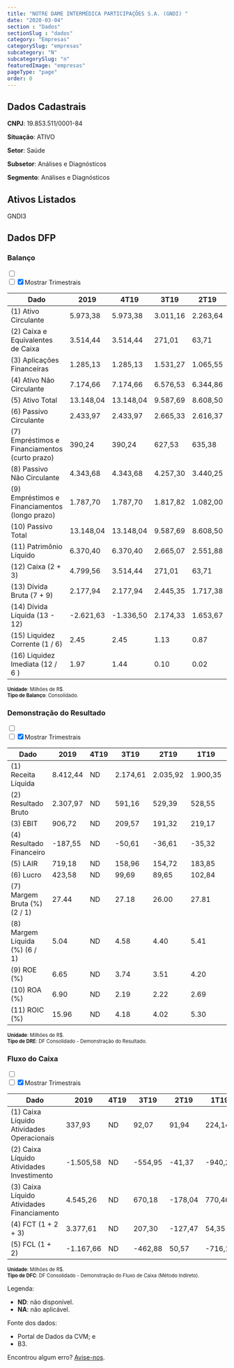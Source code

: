 ```yaml
---  
title: "NOTRE DAME INTERMÉDICA PARTICIPAÇÕES S.A. (GNDI) "  
date: "2020-03-04"  
section : "Dados"  
sectionSlug : "dados"  
category: "Empresas"  
categorySlug: "empresas"  
subcategory: "N"  
subcategorySlug: "n"  
featuredImage: "empresas"  
pageType: "page"  
order: 0  
---
```



## Dados Cadastrais


**CNPJ**: 19.853.511/0001-84

**Situação**: ATIVO

**Setor**: Saúde

**Subsetor**: Análises e Diagnósticos

**Segmento**: Análises e Diagnósticos


## Ativos Listados


GNDI3 


## Dados DFP

### Balanço
  
<input type='checkbox' class='toggleCommand' id='toggleBalanco' name='toggleBalanco'>  
<div class='filter-group-balanco'>  
<div class='check_button_balanco'>  
<label for='toggleBalanco'>  
<input type='checkbox' data-filter-col='trimBalanco'><input type='checkbox' data-filter-col='trimBalanco' checked><span>Mostrar Trimestrais</span>  
</label>  
</div>  
</div>  
<div class='overflow balancoTableWrapper'>  
<table class='balancoTable'>  
<thead>  
<tr>  
<th class='dataHeader fixedLeftColumn'>Dado</th>  
<th>2019</th>  
<th class='trimHeader' data-col='trimBalanco'>4T19</th>  
<th class='trimHeader' data-col='trimBalanco'>3T19</th>  
<th class='trimHeader' data-col='trimBalanco'>2T19</th>  
<th class='trimHeader' data-col='trimBalanco'>1T19</th>  
<th>2018</th>  
<th class='trimHeader' data-col='trimBalanco'>4T18</th>  
<th class='trimHeader' data-col='trimBalanco'>3T18</th>  
<th class='trimHeader' data-col='trimBalanco'>2T18</th>  
<th class='trimHeader' data-col='trimBalanco'>1T18</th>  
<th>2017</th>  
<th class='trimHeader' data-col='trimBalanco'>4T17</th>  
<th class='trimHeader' data-col='trimBalanco'>3T17</th>  
<th class='trimHeader' data-col='trimBalanco'>2T17</th>  
<th class='trimHeader' data-col='trimBalanco'>1T17</th>  
</tr>  
</thead>  
<tbody>  
<tr>  
<td class='leftAlignCell rowDescription fixedLeftColumn'>(1) Ativo Circulante</td>  
<td>5.973,38</td>  
<td data-col='trimBalanco' class='trimData'>5.973,38</td>  
<td data-col='trimBalanco' class='trimData'>3.011,16</td>  
<td data-col='trimBalanco' class='trimData'>2.263,64</td>  
<td data-col='trimBalanco' class='trimData'>2.451,09</td>  
<td>2.296,24</td>  
<td data-col='trimBalanco' class='trimData'>2.296,24</td>  
<td data-col='trimBalanco' class='trimData'>1.979,87</td>  
<td data-col='trimBalanco' class='trimData'>1.908,00</td>  
<td data-col='trimBalanco' class='trimData'>1.617,53</td>  
<td>1.873,76</td>  
<td data-col='trimBalanco' class='trimData'>1.873,76</td>  
<td data-col='trimBalanco' class='trimData'>1.873,76</td>  
<td data-col='trimBalanco' class='trimData'>1.873,76</td>  
<td data-col='trimBalanco' class='trimData'>1.873,76</td>  
</tr>  
<tr>  
<td class='leftAlignCell rowDescription fixedLeftColumn'>(2) Caixa e Equivalentes de Caixa</td>  
<td>3.514,44</td>  
<td data-col='trimBalanco' class='trimData'>3.514,44</td>  
<td data-col='trimBalanco' class='trimData'>271,01</td>  
<td data-col='trimBalanco' class='trimData'>63,71</td>  
<td data-col='trimBalanco' class='trimData'>191,18</td>  
<td>136,83</td>  
<td data-col='trimBalanco' class='trimData'>136,83</td>  
<td data-col='trimBalanco' class='trimData'>34,48</td>  
<td data-col='trimBalanco' class='trimData'>63,26</td>  
<td data-col='trimBalanco' class='trimData'>35,57</td>  
<td>27,82</td>  
<td data-col='trimBalanco' class='trimData'>27,82</td>  
<td data-col='trimBalanco' class='trimData'>27,82</td>  
<td data-col='trimBalanco' class='trimData'>27,82</td>  
<td data-col='trimBalanco' class='trimData'>27,82</td>  
</tr>  
<tr>  
<td class='leftAlignCell rowDescription fixedLeftColumn'>(3) Aplicações Financeiras</td>  
<td>1.285,13</td>  
<td data-col='trimBalanco' class='trimData'>1.285,13</td>  
<td data-col='trimBalanco' class='trimData'>1.531,27</td>  
<td data-col='trimBalanco' class='trimData'>1.065,55</td>  
<td data-col='trimBalanco' class='trimData'>1.294,50</td>  
<td>1.234,06</td>  
<td data-col='trimBalanco' class='trimData'>1.234,06</td>  
<td data-col='trimBalanco' class='trimData'>1.171,41</td>  
<td data-col='trimBalanco' class='trimData'>1.076,28</td>  
<td data-col='trimBalanco' class='trimData'>897,39</td>  
<td>1.230,23</td>  
<td data-col='trimBalanco' class='trimData'>1.230,23</td>  
<td data-col='trimBalanco' class='trimData'>1.230,23</td>  
<td data-col='trimBalanco' class='trimData'>1.230,23</td>  
<td data-col='trimBalanco' class='trimData'>1.230,23</td>  
</tr>  
<tr>  
<td class='leftAlignCell rowDescription fixedLeftColumn'>(4) Ativo Não Circulante</td>  
<td>7.174,66</td>  
<td data-col='trimBalanco' class='trimData'>7.174,66</td>  
<td data-col='trimBalanco' class='trimData'>6.576,53</td>  
<td data-col='trimBalanco' class='trimData'>6.344,86</td>  
<td data-col='trimBalanco' class='trimData'>5.697,67</td>  
<td>3.459,62</td>  
<td data-col='trimBalanco' class='trimData'>3.459,62</td>  
<td data-col='trimBalanco' class='trimData'>3.184,80</td>  
<td data-col='trimBalanco' class='trimData'>3.162,36</td>  
<td data-col='trimBalanco' class='trimData'>3.114,26</td>  
<td>2.948,03</td>  
<td data-col='trimBalanco' class='trimData'>2.948,03</td>  
<td data-col='trimBalanco' class='trimData'>2.948,03</td>  
<td data-col='trimBalanco' class='trimData'>2.948,03</td>  
<td data-col='trimBalanco' class='trimData'>2.948,03</td>  
</tr>  
<tr>  
<td class='leftAlignCell rowDescription fixedLeftColumn'>(5) Ativo Total</td>  
<td>13.148,04</td>  
<td data-col='trimBalanco' class='trimData'>13.148,04</td>  
<td data-col='trimBalanco' class='trimData'>9.587,69</td>  
<td data-col='trimBalanco' class='trimData'>8.608,50</td>  
<td data-col='trimBalanco' class='trimData'>8.148,76</td>  
<td>5.755,87</td>  
<td data-col='trimBalanco' class='trimData'>5.755,87</td>  
<td data-col='trimBalanco' class='trimData'>5.164,67</td>  
<td data-col='trimBalanco' class='trimData'>5.070,36</td>  
<td data-col='trimBalanco' class='trimData'>4.731,80</td>  
<td>4.821,79</td>  
<td data-col='trimBalanco' class='trimData'>4.821,79</td>  
<td data-col='trimBalanco' class='trimData'>4.821,79</td>  
<td data-col='trimBalanco' class='trimData'>4.821,79</td>  
<td data-col='trimBalanco' class='trimData'>4.821,79</td>  
</tr>  
<tr>  
<td class='leftAlignCell rowDescription fixedLeftColumn'>(6) Passivo Circulante</td>  
<td>2.433,97</td>  
<td data-col='trimBalanco' class='trimData'>2.433,97</td>  
<td data-col='trimBalanco' class='trimData'>2.665,33</td>  
<td data-col='trimBalanco' class='trimData'>2.616,37</td>  
<td data-col='trimBalanco' class='trimData'>2.258,65</td>  
<td>1.898,66</td>  
<td data-col='trimBalanco' class='trimData'>1.898,66</td>  
<td data-col='trimBalanco' class='trimData'>1.471,94</td>  
<td data-col='trimBalanco' class='trimData'>1.520,65</td>  
<td data-col='trimBalanco' class='trimData'>1.503,90</td>  
<td>1.556,21</td>  
<td data-col='trimBalanco' class='trimData'>1.556,21</td>  
<td data-col='trimBalanco' class='trimData'>1.556,21</td>  
<td data-col='trimBalanco' class='trimData'>1.556,21</td>  
<td data-col='trimBalanco' class='trimData'>1.556,21</td>  
</tr>  
<tr>  
<td class='leftAlignCell rowDescription fixedLeftColumn'>(7) Empréstimos e Financiamentos (curto prazo)</td>  
<td>390,24</td>  
<td data-col='trimBalanco' class='trimData'>390,24</td>  
<td data-col='trimBalanco' class='trimData'>627,53</td>  
<td data-col='trimBalanco' class='trimData'>635,38</td>  
<td data-col='trimBalanco' class='trimData'>619,02</td>  
<td>617,18</td>  
<td data-col='trimBalanco' class='trimData'>617,18</td>  
<td data-col='trimBalanco' class='trimData'>261,48</td>  
<td data-col='trimBalanco' class='trimData'>202,52</td>  
<td data-col='trimBalanco' class='trimData'>289,61</td>  
<td>427,41</td>  
<td data-col='trimBalanco' class='trimData'>427,41</td>  
<td data-col='trimBalanco' class='trimData'>427,41</td>  
<td data-col='trimBalanco' class='trimData'>427,41</td>  
<td data-col='trimBalanco' class='trimData'>427,41</td>  
</tr>  
<tr>  
<td class='leftAlignCell rowDescription fixedLeftColumn'>(8) Passivo Não Circulante</td>  
<td>4.343,68</td>  
<td data-col='trimBalanco' class='trimData'>4.343,68</td>  
<td data-col='trimBalanco' class='trimData'>4.257,30</td>  
<td data-col='trimBalanco' class='trimData'>3.440,25</td>  
<td data-col='trimBalanco' class='trimData'>3.440,20</td>  
<td>1.517,14</td>  
<td data-col='trimBalanco' class='trimData'>1.517,14</td>  
<td data-col='trimBalanco' class='trimData'>1.790,07</td>  
<td data-col='trimBalanco' class='trimData'>1.749,57</td>  
<td data-col='trimBalanco' class='trimData'>1.817,92</td>  
<td>1.914,42</td>  
<td data-col='trimBalanco' class='trimData'>1.914,42</td>  
<td data-col='trimBalanco' class='trimData'>1.914,42</td>  
<td data-col='trimBalanco' class='trimData'>1.914,42</td>  
<td data-col='trimBalanco' class='trimData'>1.914,42</td>  
</tr>  
<tr>  
<td class='leftAlignCell rowDescription fixedLeftColumn'>(9) Empréstimos e Financiamentos (longo prazo)</td>  
<td>1.787,70</td>  
<td data-col='trimBalanco' class='trimData'>1.787,70</td>  
<td data-col='trimBalanco' class='trimData'>1.817,82</td>  
<td data-col='trimBalanco' class='trimData'>1.082,00</td>  
<td data-col='trimBalanco' class='trimData'>1.147,46</td>  
<td>320,14</td>  
<td data-col='trimBalanco' class='trimData'>320,14</td>  
<td data-col='trimBalanco' class='trimData'>728,82</td>  
<td data-col='trimBalanco' class='trimData'>788,36</td>  
<td data-col='trimBalanco' class='trimData'>855,73</td>  
<td>1.059,79</td>  
<td data-col='trimBalanco' class='trimData'>1.059,79</td>  
<td data-col='trimBalanco' class='trimData'>1.059,79</td>  
<td data-col='trimBalanco' class='trimData'>1.059,79</td>  
<td data-col='trimBalanco' class='trimData'>1.059,79</td>  
</tr>  
<tr>  
<td class='leftAlignCell rowDescription fixedLeftColumn'>(10) Passivo Total</td>  
<td>13.148,04</td>  
<td data-col='trimBalanco' class='trimData'>13.148,04</td>  
<td data-col='trimBalanco' class='trimData'>9.587,69</td>  
<td data-col='trimBalanco' class='trimData'>8.608,50</td>  
<td data-col='trimBalanco' class='trimData'>8.148,76</td>  
<td>5.755,87</td>  
<td data-col='trimBalanco' class='trimData'>5.755,87</td>  
<td data-col='trimBalanco' class='trimData'>5.164,67</td>  
<td data-col='trimBalanco' class='trimData'>5.070,36</td>  
<td data-col='trimBalanco' class='trimData'>4.731,80</td>  
<td>4.821,79</td>  
<td data-col='trimBalanco' class='trimData'>4.821,79</td>  
<td data-col='trimBalanco' class='trimData'>4.821,79</td>  
<td data-col='trimBalanco' class='trimData'>4.821,79</td>  
<td data-col='trimBalanco' class='trimData'>4.821,79</td>  
</tr>  
<tr>  
<td class='leftAlignCell rowDescription fixedLeftColumn'>(11) Patrimônio Líquido</td>  
<td>6.370,40</td>  
<td data-col='trimBalanco' class='trimData'>6.370,40</td>  
<td data-col='trimBalanco' class='trimData'>2.665,07</td>  
<td data-col='trimBalanco' class='trimData'>2.551,88</td>  
<td data-col='trimBalanco' class='trimData'>2.449,91</td>  
<td>2.340,07</td>  
<td data-col='trimBalanco' class='trimData'>2.340,07</td>  
<td data-col='trimBalanco' class='trimData'>1.902,67</td>  
<td data-col='trimBalanco' class='trimData'>1.800,14</td>  
<td data-col='trimBalanco' class='trimData'>1.409,97</td>  
<td>1.351,16</td>  
<td data-col='trimBalanco' class='trimData'>1.351,16</td>  
<td data-col='trimBalanco' class='trimData'>1.351,16</td>  
<td data-col='trimBalanco' class='trimData'>1.351,16</td>  
<td data-col='trimBalanco' class='trimData'>1.351,16</td>  
</tr>  
<tr>  
<td class='leftAlignCell rowDescription fixedLeftColumn'>(12) Caixa (2 + 3)</td>  
<td class='positiveNumber'>4.799,56</td>  
<td class='positiveNumber trimData' data-col='trimBalanco'>3.514,44</td>  
<td class='positiveNumber trimData' data-col='trimBalanco'>271,01</td>  
<td class='positiveNumber trimData' data-col='trimBalanco'>63,71</td>  
<td class='positiveNumber trimData' data-col='trimBalanco'>191,18</td>  
<td class='positiveNumber'>1.370,90</td>  
<td class='positiveNumber trimData' data-col='trimBalanco'>136,83</td>  
<td class='positiveNumber trimData' data-col='trimBalanco'>34,48</td>  
<td class='positiveNumber trimData' data-col='trimBalanco'>63,26</td>  
<td class='positiveNumber trimData' data-col='trimBalanco'>35,57</td>  
<td class='positiveNumber'>1.258,06</td>  
<td class='positiveNumber trimData' data-col='trimBalanco'>27,82</td>  
<td class='positiveNumber trimData' data-col='trimBalanco'>27,82</td>  
<td class='positiveNumber trimData' data-col='trimBalanco'>27,82</td>  
<td class='positiveNumber trimData' data-col='trimBalanco'>27,82</td>  
</tr>  
<tr>  
<td class='leftAlignCell rowDescription fixedLeftColumn'>(13) Dívida Bruta (7 + 9)</td>  
<td class='negativeNumber'>2.177,94</td>  
<td class='negativeNumber trimData' data-col='trimBalanco'>2.177,94</td>  
<td class='negativeNumber trimData' data-col='trimBalanco'>2.445,35</td>  
<td class='negativeNumber trimData' data-col='trimBalanco'>1.717,38</td>  
<td class='negativeNumber trimData' data-col='trimBalanco'>1.766,48</td>  
<td class='negativeNumber'>937,31</td>  
<td class='negativeNumber trimData' data-col='trimBalanco'>937,31</td>  
<td class='negativeNumber trimData' data-col='trimBalanco'>990,29</td>  
<td class='negativeNumber trimData' data-col='trimBalanco'>990,88</td>  
<td class='negativeNumber trimData' data-col='trimBalanco'>1.145,34</td>  
<td class='negativeNumber'>1.487,20</td>  
<td class='negativeNumber trimData' data-col='trimBalanco'>1.487,20</td>  
<td class='negativeNumber trimData' data-col='trimBalanco'>1.487,20</td>  
<td class='negativeNumber trimData' data-col='trimBalanco'>1.487,20</td>  
<td class='negativeNumber trimData' data-col='trimBalanco'>1.487,20</td>  
</tr>  
<tr>  
<td class='leftAlignCell rowDescription fixedLeftColumn'>(14) Dívida Líquida  (13 - 12)</td>  
<td class='positiveNumber'>-2.621,63</td>  
<td class='positiveNumber trimData' data-col='trimBalanco'>-1.336,50</td>  
<td class='negativeNumber trimData' data-col='trimBalanco'>2.174,33</td>  
<td class='negativeNumber trimData' data-col='trimBalanco'>1.653,67</td>  
<td class='negativeNumber trimData' data-col='trimBalanco'>1.575,29</td>  
<td class='positiveNumber'>-433,58</td>  
<td class='negativeNumber trimData' data-col='trimBalanco'>800,48</td>  
<td class='negativeNumber trimData' data-col='trimBalanco'>955,82</td>  
<td class='negativeNumber trimData' data-col='trimBalanco'>927,62</td>  
<td class='negativeNumber trimData' data-col='trimBalanco'>1.109,77</td>  
<td class='negativeNumber'>229,15</td>  
<td class='negativeNumber trimData' data-col='trimBalanco'>1.459,38</td>  
<td class='negativeNumber trimData' data-col='trimBalanco'>1.459,38</td>  
<td class='negativeNumber trimData' data-col='trimBalanco'>1.459,38</td>  
<td class='negativeNumber trimData' data-col='trimBalanco'>1.459,38</td>  
</tr>  
<tr>  
<td class='leftAlignCell rowDescription fixedLeftColumn'>(15) Liquidez Corrente (1 / 6)</td>  
<td>2.45</td>  
<td data-col='trimBalanco' class='trimData'>2.45</td>  
<td data-col='trimBalanco' class='trimData'>1.13</td>  
<td data-col='trimBalanco' class='trimData'>0.87</td>  
<td data-col='trimBalanco' class='trimData'>1.09</td>  
<td>1.21</td>  
<td data-col='trimBalanco' class='trimData'>1.21</td>  
<td data-col='trimBalanco' class='trimData'>1.35</td>  
<td data-col='trimBalanco' class='trimData'>1.25</td>  
<td data-col='trimBalanco' class='trimData'>1.08</td>  
<td>1.20</td>  
<td data-col='trimBalanco' class='trimData'>1.20</td>  
<td data-col='trimBalanco' class='trimData'>1.20</td>  
<td data-col='trimBalanco' class='trimData'>1.20</td>  
<td data-col='trimBalanco' class='trimData'>1.20</td>  
</tr>  
<tr>  
<td class='leftAlignCell rowDescription fixedLeftColumn'>(16) Liquidez Imediata  (12 / 6 )</td>  
<td>1.97</td>  
<td data-col='trimBalanco' class='trimData'>1.44</td>  
<td data-col='trimBalanco' class='trimData'>0.10</td>  
<td data-col='trimBalanco' class='trimData'>0.02</td>  
<td data-col='trimBalanco' class='trimData'>0.08</td>  
<td>0.72</td>  
<td data-col='trimBalanco' class='trimData'>0.07</td>  
<td data-col='trimBalanco' class='trimData'>0.02</td>  
<td data-col='trimBalanco' class='trimData'>0.04</td>  
<td data-col='trimBalanco' class='trimData'>0.02</td>  
<td>0.81</td>  
<td data-col='trimBalanco' class='trimData'>0.02</td>  
<td data-col='trimBalanco' class='trimData'>0.02</td>  
<td data-col='trimBalanco' class='trimData'>0.02</td>  
<td data-col='trimBalanco' class='trimData'>0.02</td>  
</tr>  
</tbody>  
</table>  
</div>  
<p style='font-size:0.7rem; margin:0px;'><strong>Unidade</strong>: Milhões de R$.</p>  
<p style='font-size:0.7rem; margin:0px;'><strong>Tipo de Balanço</strong>: Consolidado.</p>


### Demonstração do Resultado
  
<input type='checkbox' class='toggleCommand' id='toggleDRE' name='toggleDRE'>  
<div class='filter-group-dre'>  
<div class='check_button_dre'>  
<label for='toggleDRE'>  
<input type='checkbox' data-filter-col='trimDRE'><input type='checkbox' data-filter-col='trimDRE' checked><span>Mostrar Trimestrais</span>  
</label>  
</div>  
</div>  
<div class='overflow balancoTableWrapper'>  
<table class='balancoTable'>  
<thead>  
<tr>  
<th class='dataHeader fixedLeftColumn'>Dado</th>  
<th>2019</th>  
<th class='trimHeader' data-col='trimDRE'>4T19</th>  
<th class='trimHeader' data-col='trimDRE'>3T19</th>  
<th class='trimHeader' data-col='trimDRE'>2T19</th>  
<th class='trimHeader' data-col='trimDRE'>1T19</th>  
<th>2018</th>  
<th class='trimHeader' data-col='trimDRE'>4T18</th>  
<th class='trimHeader' data-col='trimDRE'>3T18</th>  
<th class='trimHeader' data-col='trimDRE'>2T18</th>  
<th class='trimHeader' data-col='trimDRE'>1T18</th>  
<th>2017</th>  
<th class='trimHeader' data-col='trimDRE'>4T17</th>  
<th class='trimHeader' data-col='trimDRE'>3T17</th>  
<th class='trimHeader' data-col='trimDRE'>2T17</th>  
<th class='trimHeader' data-col='trimDRE'>1T17</th>  
<th>2016</th>  
<th class='trimHeader' data-col='trimDRE'>4T16</th>  
<th class='trimHeader' data-col='trimDRE'>3T16</th>  
<th class='trimHeader' data-col='trimDRE'>2T16</th>  
<th class='trimHeader' data-col='trimDRE'>1T16</th>  
</tr>  
</thead>  
<tbody>  
<tr>  
<td class='leftAlignCell rowDescription fixedLeftColumn'>(1) Receita Líquida</td>  
<td>8.412,44</td>  
<td data-col='trimDRE' class='trimData'>ND</td>  
<td data-col='trimDRE' class='trimData' >2.174,61</td>  
<td data-col='trimDRE' class='trimData' >2.035,92</td>  
<td data-col='trimDRE' class='trimData' >1.900,35</td>  
<td>6.135,22</td>  
<td data-col='trimDRE' class='trimData' >1.625,31</td>  
<td data-col='trimDRE' class='trimData' >1.558,13</td>  
<td data-col='trimDRE' class='trimData' >1.513,23</td>  
<td data-col='trimDRE' class='trimData' >1.438,54</td>  
<td>5.304,92</td>  
<td data-col='trimDRE' class='trimData' >1.398,51</td>  
<td data-col='trimDRE' class='trimData' >1.369,10</td>  
<td data-col='trimDRE' class='trimData' >1.318,70</td>  
<td data-col='trimDRE' class='trimData' >1.218,61</td>  
<td>4.139,73</td>  
<td data-col='trimDRE' class='trimData' >4.139,73</td>  
<td data-col='trimDRE' class='trimData'>ND</td>  
<td data-col='trimDRE' class='trimData'>ND</td>  
<td data-col='trimDRE' class='trimData'>ND</td>  
</tr>  
<tr>  
<td class='leftAlignCell rowDescription fixedLeftColumn'>(2) Resultado Bruto</td>  
<td class='positiveNumberGreen'>2.307,97</td>  
<td data-col='trimDRE' class='trimData'>ND</td>  
<td data-col='trimDRE' class='trimData positiveNumberGreen' >591,16</td>  
<td data-col='trimDRE' class='trimData positiveNumberGreen' >529,39</td>  
<td data-col='trimDRE' class='trimData positiveNumberGreen' >528,55</td>  
<td class='positiveNumberGreen'>1.663,24</td>  
<td data-col='trimDRE' class='trimData positiveNumberGreen' >482,06</td>  
<td data-col='trimDRE' class='trimData positiveNumberGreen' >412,94</td>  
<td data-col='trimDRE' class='trimData positiveNumberGreen' >387,67</td>  
<td data-col='trimDRE' class='trimData positiveNumberGreen' >380,56</td>  
<td class='positiveNumberGreen'>1.395,94</td>  
<td data-col='trimDRE' class='trimData positiveNumberGreen' >409,57</td>  
<td data-col='trimDRE' class='trimData positiveNumberGreen' >336,45</td>  
<td data-col='trimDRE' class='trimData positiveNumberGreen' >318,32</td>  
<td data-col='trimDRE' class='trimData positiveNumberGreen' >331,60</td>  
<td class='positiveNumberGreen'>1.057,12</td>  
<td data-col='trimDRE' class='trimData positiveNumberGreen' >1.057,12</td>  
<td data-col='trimDRE' class='trimData'>ND</td>  
<td data-col='trimDRE' class='trimData'>ND</td>  
<td data-col='trimDRE' class='trimData'>ND</td>  
</tr>  
<tr>  
<td class='leftAlignCell rowDescription fixedLeftColumn'>(3) EBIT</td>  
<td class='positiveNumberGreen'>906,72</td>  
<td data-col='trimDRE' class='trimData'>ND</td>  
<td data-col='trimDRE' class='trimData positiveNumberGreen' >209,57</td>  
<td data-col='trimDRE' class='trimData positiveNumberGreen' >191,32</td>  
<td data-col='trimDRE' class='trimData positiveNumberGreen' >219,17</td>  
<td class='positiveNumberGreen'>617,46</td>  
<td data-col='trimDRE' class='trimData positiveNumberGreen' >193,81</td>  
<td data-col='trimDRE' class='trimData positiveNumberGreen' >160,82</td>  
<td data-col='trimDRE' class='trimData positiveNumberGreen' >105,94</td>  
<td data-col='trimDRE' class='trimData positiveNumberGreen' >156,89</td>  
<td class='positiveNumberGreen'>501,92</td>  
<td data-col='trimDRE' class='trimData positiveNumberGreen' >175,32</td>  
<td data-col='trimDRE' class='trimData positiveNumberGreen' >134,70</td>  
<td data-col='trimDRE' class='trimData positiveNumberGreen' >61,70</td>  
<td data-col='trimDRE' class='trimData positiveNumberGreen' >130,20</td>  
<td class='positiveNumberGreen'>270,99</td>  
<td data-col='trimDRE' class='trimData positiveNumberGreen' >270,99</td>  
<td data-col='trimDRE' class='trimData'>ND</td>  
<td data-col='trimDRE' class='trimData'>ND</td>  
<td data-col='trimDRE' class='trimData'>ND</td>  
</tr>  
<tr>  
<td class='leftAlignCell rowDescription fixedLeftColumn'>(4) Resultado Financeiro</td>  
<td class='negativeNumber'>-187,55</td>  
<td data-col='trimDRE' class='trimData'>ND</td>  
<td data-col='trimDRE' class='trimData negativeNumber' >-50,61</td>  
<td data-col='trimDRE' class='trimData negativeNumber' >-36,61</td>  
<td data-col='trimDRE' class='trimData negativeNumber' >-35,32</td>  
<td class='negativeNumber'>-78,98</td>  
<td data-col='trimDRE' class='trimData negativeNumber' >-23,81</td>  
<td data-col='trimDRE' class='trimData negativeNumber' >-10,63</td>  
<td data-col='trimDRE' class='trimData negativeNumber' >-11,22</td>  
<td data-col='trimDRE' class='trimData negativeNumber' >-33,33</td>  
<td class='negativeNumber'>-100,61</td>  
<td data-col='trimDRE' class='trimData negativeNumber' >-14,02</td>  
<td data-col='trimDRE' class='trimData negativeNumber' >-51,28</td>  
<td data-col='trimDRE' class='trimData negativeNumber' >-11,85</td>  
<td data-col='trimDRE' class='trimData negativeNumber' >-23,47</td>  
<td class='negativeNumber'>-85,81</td>  
<td data-col='trimDRE' class='trimData negativeNumber' >-85,81</td>  
<td data-col='trimDRE' class='trimData'>ND</td>  
<td data-col='trimDRE' class='trimData'>ND</td>  
<td data-col='trimDRE' class='trimData'>ND</td>  
</tr>  
<tr>  
<td class='leftAlignCell rowDescription fixedLeftColumn'>(5) LAIR</td>  
<td class='positiveNumberGreen'>719,18</td>  
<td data-col='trimDRE' class='trimData'>ND</td>  
<td data-col='trimDRE' class='trimData positiveNumberGreen' >158,96</td>  
<td data-col='trimDRE' class='trimData positiveNumberGreen' >154,72</td>  
<td data-col='trimDRE' class='trimData positiveNumberGreen' >183,85</td>  
<td class='positiveNumberGreen'>538,48</td>  
<td data-col='trimDRE' class='trimData positiveNumberGreen' >170,00</td>  
<td data-col='trimDRE' class='trimData positiveNumberGreen' >150,19</td>  
<td data-col='trimDRE' class='trimData positiveNumberGreen' >94,72</td>  
<td data-col='trimDRE' class='trimData positiveNumberGreen' >123,56</td>  
<td class='positiveNumberGreen'>401,31</td>  
<td data-col='trimDRE' class='trimData positiveNumberGreen' >161,31</td>  
<td data-col='trimDRE' class='trimData positiveNumberGreen' >83,42</td>  
<td data-col='trimDRE' class='trimData positiveNumberGreen' >49,85</td>  
<td data-col='trimDRE' class='trimData positiveNumberGreen' >106,73</td>  
<td class='positiveNumberGreen'>185,18</td>  
<td data-col='trimDRE' class='trimData positiveNumberGreen' >185,18</td>  
<td data-col='trimDRE' class='trimData'>ND</td>  
<td data-col='trimDRE' class='trimData'>ND</td>  
<td data-col='trimDRE' class='trimData'>ND</td>  
</tr>  
<tr>  
<td class='leftAlignCell rowDescription fixedLeftColumn'>(6) Lucro</td>  
<td class='positiveNumberGreen'>423,58</td>  
<td data-col='trimDRE' class='trimData'>ND</td>  
<td data-col='trimDRE' class='trimData positiveNumberGreen' >99,69</td>  
<td data-col='trimDRE' class='trimData positiveNumberGreen' >89,65</td>  
<td data-col='trimDRE' class='trimData positiveNumberGreen' >102,84</td>  
<td class='positiveNumberGreen'>334,07</td>  
<td data-col='trimDRE' class='trimData positiveNumberGreen' >128,39</td>  
<td data-col='trimDRE' class='trimData positiveNumberGreen' >94,15</td>  
<td data-col='trimDRE' class='trimData positiveNumberGreen' >51,27</td>  
<td data-col='trimDRE' class='trimData positiveNumberGreen' >60,26</td>  
<td class='positiveNumberGreen'>238,16</td>  
<td data-col='trimDRE' class='trimData positiveNumberGreen' >117,72</td>  
<td data-col='trimDRE' class='trimData positiveNumberGreen' >35,82</td>  
<td data-col='trimDRE' class='trimData positiveNumberGreen' >25,25</td>  
<td data-col='trimDRE' class='trimData positiveNumberGreen' >59,37</td>  
<td class='positiveNumberGreen'>85,74</td>  
<td data-col='trimDRE' class='trimData positiveNumberGreen' >85,74</td>  
<td data-col='trimDRE' class='trimData'>ND</td>  
<td data-col='trimDRE' class='trimData'>ND</td>  
<td data-col='trimDRE' class='trimData'>ND</td>  
</tr>  
<tr>  
<td class='leftAlignCell rowDescription fixedLeftColumn'>(7) Margem Bruta (%) (2 / 1)</td>  
<td>27.44</td>  
<td data-col='trimDRE' class='trimData'>ND</td>  
<td data-col='trimDRE' class='trimData'>27.18</td>  
<td data-col='trimDRE' class='trimData'>26.00</td>  
<td data-col='trimDRE' class='trimData'>27.81</td>  
<td>27.11</td>  
<td data-col='trimDRE' class='trimData'>29.66</td>  
<td data-col='trimDRE' class='trimData'>26.50</td>  
<td data-col='trimDRE' class='trimData'>25.62</td>  
<td data-col='trimDRE' class='trimData'>26.45</td>  
<td>26.31</td>  
<td data-col='trimDRE' class='trimData'>29.29</td>  
<td data-col='trimDRE' class='trimData'>24.57</td>  
<td data-col='trimDRE' class='trimData'>24.14</td>  
<td data-col='trimDRE' class='trimData'>27.21</td>  
<td>25.54</td>  
<td data-col='trimDRE' class='trimData'>25.54</td>  
<td data-col='trimDRE' class='trimData'>ND</td>  
<td data-col='trimDRE' class='trimData'>ND</td>  
<td data-col='trimDRE' class='trimData'>ND</td>  
</tr>  
<tr>  
<td class='leftAlignCell rowDescription fixedLeftColumn'>(8) Margem Líquida (%) (6 / 1)</td>  
<td>5.04</td>  
<td data-col='trimDRE' class='trimData'>ND</td>  
<td data-col='trimDRE' class='trimData'>4.58</td>  
<td data-col='trimDRE' class='trimData'>4.40</td>  
<td data-col='trimDRE' class='trimData'>5.41</td>  
<td>5.45</td>  
<td data-col='trimDRE' class='trimData'>7.90</td>  
<td data-col='trimDRE' class='trimData'>6.04</td>  
<td data-col='trimDRE' class='trimData'>3.39</td>  
<td data-col='trimDRE' class='trimData'>4.19</td>  
<td>4.49</td>  
<td data-col='trimDRE' class='trimData'>8.42</td>  
<td data-col='trimDRE' class='trimData'>2.62</td>  
<td data-col='trimDRE' class='trimData'>1.91</td>  
<td data-col='trimDRE' class='trimData'>4.87</td>  
<td>2.07</td>  
<td data-col='trimDRE' class='trimData'>2.07</td>  
<td data-col='trimDRE' class='trimData'>ND</td>  
<td data-col='trimDRE' class='trimData'>ND</td>  
<td data-col='trimDRE' class='trimData'>ND</td>  
</tr>  
<tr>  
<td class='leftAlignCell rowDescription fixedLeftColumn'>(9) ROE (%)</td>  
<td>6.65</td>  
<td data-col='trimDRE' class='trimData'>ND</td>  
<td data-col='trimDRE' class='trimData'>3.74</td>  
<td data-col='trimDRE' class='trimData'>3.51</td>  
<td data-col='trimDRE' class='trimData'>4.20</td>  
<td>14.28</td>  
<td data-col='trimDRE' class='trimData'>5.49</td>  
<td data-col='trimDRE' class='trimData'>4.95</td>  
<td data-col='trimDRE' class='trimData'>2.85</td>  
<td data-col='trimDRE' class='trimData'>4.27</td>  
<td>17.63</td>  
<td data-col='trimDRE' class='trimData'>8.71</td>  
<td data-col='trimDRE' class='trimData'>2.65</td>  
<td data-col='trimDRE' class='trimData'>1.87</td>  
<td data-col='trimDRE' class='trimData'>4.39</td>  
<td>ND</td>  
<td data-col='trimDRE' class='trimData'>ND</td>  
<td data-col='trimDRE' class='trimData'>ND</td>  
<td data-col='trimDRE' class='trimData'>ND</td>  
<td data-col='trimDRE' class='trimData'>ND</td>  
</tr>  
<tr>  
<td class='leftAlignCell rowDescription fixedLeftColumn'>(10) ROA (%)</td>  
<td>6.90</td>  
<td data-col='trimDRE' class='trimData'>ND</td>  
<td data-col='trimDRE' class='trimData'>2.19</td>  
<td data-col='trimDRE' class='trimData'>2.22</td>  
<td data-col='trimDRE' class='trimData'>2.69</td>  
<td>10.73</td>  
<td data-col='trimDRE' class='trimData'>3.37</td>  
<td data-col='trimDRE' class='trimData'>3.11</td>  
<td data-col='trimDRE' class='trimData'>2.09</td>  
<td data-col='trimDRE' class='trimData'>3.32</td>  
<td>10.41</td>  
<td data-col='trimDRE' class='trimData'>3.64</td>  
<td data-col='trimDRE' class='trimData'>2.79</td>  
<td data-col='trimDRE' class='trimData'>1.28</td>  
<td data-col='trimDRE' class='trimData'>2.70</td>  
<td>ND</td>  
<td data-col='trimDRE' class='trimData'>ND</td>  
<td data-col='trimDRE' class='trimData'>ND</td>  
<td data-col='trimDRE' class='trimData'>ND</td>  
<td data-col='trimDRE' class='trimData'>ND</td>  
</tr>  
<tr>  
<td class='leftAlignCell rowDescription fixedLeftColumn'>(11) ROIC (%)</td>  
<td>15.96</td>  
<td data-col='trimDRE' class='trimData'>ND</td>  
<td data-col='trimDRE' class='trimData'>4.18</td>  
<td data-col='trimDRE' class='trimData'>4.02</td>  
<td data-col='trimDRE' class='trimData'>5.30</td>  
<td>21.38</td>  
<td data-col='trimDRE' class='trimData'>6.71</td>  
<td data-col='trimDRE' class='trimData'>6.29</td>  
<td data-col='trimDRE' class='trimData'>4.23</td>  
<td data-col='trimDRE' class='trimData'>6.38</td>  
<td>20.96</td>  
<td data-col='trimDRE' class='trimData'>7.32</td>  
<td data-col='trimDRE' class='trimData'>5.63</td>  
<td data-col='trimDRE' class='trimData'>2.58</td>  
<td data-col='trimDRE' class='trimData'>5.44</td>  
<td>ND</td>  
<td data-col='trimDRE' class='trimData'>ND</td>  
<td data-col='trimDRE' class='trimData'>ND</td>  
<td data-col='trimDRE' class='trimData'>ND</td>  
<td data-col='trimDRE' class='trimData'>ND</td>  
</tr>  
</tbody>  
</table>  
</div>  
<p style='font-size:0.7rem; margin:0px;'><strong>Unidade</strong>: Milhões de R$.</p>  
<p style='font-size:0.7rem; margin:0px;'><strong>Tipo de DRE</strong>: DF Consolidado - Demonstração do Resultado.</p>


### Fluxo do Caixa
  
<input type='checkbox' class='toggleCommand' id='toggleDFC' name='toggleDFC'>  
<div class='filter-group-dfc'>  
<div class='check_button_dfc'>  
<label for='toggleDFC'>  
<input type='checkbox' data-filter-col='trimDFC'><input type='checkbox' data-filter-col='trimDFC' checked><span>Mostrar Trimestrais</span>  
</label>  
</div>  
</div>  
<div class='overflow balancoTableWrapper'>  
<table class='balancoTable'>  
<thead>  
<tr>  
<th class='dataHeader fixedLeftColumn'>Dado</th>  
<th>2019</th>  
<th class='trimHeader' data-col='trimDFC'>4T19</th>  
<th class='trimHeader' data-col='trimDFC'>3T19</th>  
<th class='trimHeader' data-col='trimDFC'>2T19</th>  
<th class='trimHeader' data-col='trimDFC'>1T19</th>  
<th>2018</th>  
<th class='trimHeader' data-col='trimDFC'>4T18</th>  
<th class='trimHeader' data-col='trimDFC'>3T18</th>  
<th class='trimHeader' data-col='trimDFC'>2T18</th>  
<th class='trimHeader' data-col='trimDFC'>1T18</th>  
<th>2017</th>  
<th class='trimHeader' data-col='trimDFC'>4T17</th>  
<th class='trimHeader' data-col='trimDFC'>3T17</th>  
<th class='trimHeader' data-col='trimDFC'>2T17</th>  
<th class='trimHeader' data-col='trimDFC'>1T17</th>  
<th>2016</th>  
<th class='trimHeader' data-col='trimDFC'>4T16</th>  
<th class='trimHeader' data-col='trimDFC'>3T16</th>  
<th class='trimHeader' data-col='trimDFC'>2T16</th>  
<th class='trimHeader' data-col='trimDFC'>1T16</th>  
</tr>  
</thead>  
<tbody>  
<tr>  
<td class='leftAlignCell rowDescription fixedLeftColumn'>(1) Caixa Líquido Atividades Operacionais</td>  
<td>337,93</td>  
<td data-col='trimDFC' class='trimData'>ND</td>  
<td data-col='trimDFC' class='trimData' >92,07</td>  
<td data-col='trimDFC' class='trimData' >91,94</td>  
<td data-col='trimDFC' class='trimData' >224,14</td>  
<td>378,94</td>  
<td data-col='trimDFC' class='trimData' >-1,22</td>  
<td data-col='trimDFC' class='trimData' >143,13</td>  
<td data-col='trimDFC' class='trimData' >95,23</td>  
<td data-col='trimDFC' class='trimData' >141,80</td>  
<td>310,24</td>  
<td data-col='trimDFC' class='trimData' >53,93</td>  
<td data-col='trimDFC' class='trimData' >95,59</td>  
<td data-col='trimDFC' class='trimData' >110,93</td>  
<td data-col='trimDFC' class='trimData' >49,78</td>  
<td>405,10</td>  
<td data-col='trimDFC' class='trimData'>ND</td>  
<td data-col='trimDFC' class='trimData'>ND</td>  
<td data-col='trimDFC' class='trimData'>ND</td>  
<td data-col='trimDFC' class='trimData'>ND</td>  
</tr>  
<tr>  
<td class='leftAlignCell rowDescription fixedLeftColumn'>(2) Caixa Líquido Atividades Investimento</td>  
<td>-1.505,58</td>  
<td data-col='trimDFC' class='trimData'>ND</td>  
<td data-col='trimDFC' class='trimData' >-554,95</td>  
<td data-col='trimDFC' class='trimData' >-41,37</td>  
<td data-col='trimDFC' class='trimData' >-940,25</td>  
<td>-208,51</td>  
<td data-col='trimDFC' class='trimData' >-98,09</td>  
<td data-col='trimDFC' class='trimData' >-151,91</td>  
<td data-col='trimDFC' class='trimData' >-224,18</td>  
<td data-col='trimDFC' class='trimData' >265,66</td>  
<td>-1.046,75</td>  
<td data-col='trimDFC' class='trimData' >-608,30</td>  
<td data-col='trimDFC' class='trimData' >-256,59</td>  
<td data-col='trimDFC' class='trimData' >-126,85</td>  
<td data-col='trimDFC' class='trimData' >-55,01</td>  
<td>-218,37</td>  
<td data-col='trimDFC' class='trimData'>ND</td>  
<td data-col='trimDFC' class='trimData'>ND</td>  
<td data-col='trimDFC' class='trimData'>ND</td>  
<td data-col='trimDFC' class='trimData'>ND</td>  
</tr>  
<tr>  
<td class='leftAlignCell rowDescription fixedLeftColumn'>(3) Caixa Líquido Atividades Financiamento</td>  
<td>4.545,26</td>  
<td data-col='trimDFC' class='trimData'>ND</td>  
<td data-col='trimDFC' class='trimData' >670,18</td>  
<td data-col='trimDFC' class='trimData' >-178,04</td>  
<td data-col='trimDFC' class='trimData' >770,46</td>  
<td>-61,41</td>  
<td data-col='trimDFC' class='trimData' >201,66</td>  
<td data-col='trimDFC' class='trimData' >-20,00</td>  
<td data-col='trimDFC' class='trimData' >156,64</td>  
<td data-col='trimDFC' class='trimData' >-399,71</td>  
<td>733,69</td>  
<td data-col='trimDFC' class='trimData' >558,92</td>  
<td data-col='trimDFC' class='trimData' >146,41</td>  
<td data-col='trimDFC' class='trimData' >28,67</td>  
<td data-col='trimDFC' class='trimData' >-0,31</td>  
<td>-174,37</td>  
<td data-col='trimDFC' class='trimData'>ND</td>  
<td data-col='trimDFC' class='trimData'>ND</td>  
<td data-col='trimDFC' class='trimData'>ND</td>  
<td data-col='trimDFC' class='trimData'>ND</td>  
</tr>  
<tr>  
<td class='leftAlignCell rowDescription fixedLeftColumn'>(4) FCT (1 + 2 + 3)</td>  
<td class='positiveNumber'>3.377,61</td>  
<td data-col='trimDFC' class='trimData'>ND</td>  
<td data-col='trimDFC' class='trimData positiveNumber'>207,30</td>  
<td data-col='trimDFC' class='trimData negativeNumber'>-127,47</td>  
<td data-col='trimDFC' class='trimData positiveNumber'>54,35</td>  
<td class='positiveNumber'>109,01</td>  
<td data-col='trimDFC' class='trimData positiveNumber'>102,36</td>  
<td data-col='trimDFC' class='trimData negativeNumber'>-28,78</td>  
<td data-col='trimDFC' class='trimData positiveNumber'>27,69</td>  
<td data-col='trimDFC' class='trimData positiveNumber'>7,75</td>  
<td class='negativeNumber'>-2,83</td>  
<td data-col='trimDFC' class='trimData positiveNumber'>4,55</td>  
<td data-col='trimDFC' class='trimData negativeNumber'>-14,59</td>  
<td data-col='trimDFC' class='trimData positiveNumber'>12,75</td>  
<td data-col='trimDFC' class='trimData negativeNumber'>-5,54</td>  
<td class='positiveNumber'>12,36</td>  
<td data-col='trimDFC' class='trimData'>ND</td>  
<td data-col='trimDFC' class='trimData'>ND</td>  
<td data-col='trimDFC' class='trimData'>ND</td>  
<td data-col='trimDFC' class='trimData'>ND</td>  
</tr>  
<tr>  
<td class='leftAlignCell rowDescription fixedLeftColumn'>(5) FCL (1 + 2)</td>  
<td class='negativeNumber'>-1.167,66</td>  
<td data-col='trimDFC' class='trimData'>ND</td>  
<td data-col='trimDFC' class='trimData negativeNumber'>-462,88</td>  
<td data-col='trimDFC' class='trimData positiveNumber'>50,57</td>  
<td data-col='trimDFC' class='trimData negativeNumber'>-716,11</td>  
<td class='positiveNumber'>170,43</td>  
<td data-col='trimDFC' class='trimData negativeNumber'>-99,30</td>  
<td data-col='trimDFC' class='trimData negativeNumber'>-8,78</td>  
<td data-col='trimDFC' class='trimData negativeNumber'>-128,95</td>  
<td data-col='trimDFC' class='trimData positiveNumber'>407,46</td>  
<td class='negativeNumber'>-736,52</td>  
<td data-col='trimDFC' class='trimData negativeNumber'>-554,37</td>  
<td data-col='trimDFC' class='trimData negativeNumber'>-161,00</td>  
<td data-col='trimDFC' class='trimData negativeNumber'>-15,92</td>  
<td data-col='trimDFC' class='trimData negativeNumber'>-5,23</td>  
<td class='positiveNumber'>186,72</td>  
<td data-col='trimDFC' class='trimData'>ND</td>  
<td data-col='trimDFC' class='trimData'>ND</td>  
<td data-col='trimDFC' class='trimData'>ND</td>  
<td data-col='trimDFC' class='trimData'>ND</td>  
</tr>  
</tbody>  
</table>  
</div>  
<p style='font-size:0.7rem; margin:0px;'><strong>Unidade</strong>: Milhões de R$.</p>  
<p style='font-size:0.7rem; margin:0px;'><strong>Tipo de DFC</strong>: DF Consolidado - Demonstração do Fluxo de Caixa (Método Indireto).</p>

  
<div class='referencias'>

Legenda:  
- **ND**: não disponível.  
- **NA**: não aplicável.

Fonte dos dados:  
- Portal de Dados da CVM; e  
- B3.

Encontrou algum erro? [Avise-nos](/contato).  
</div>